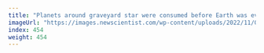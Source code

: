 ```yaml
---
title: "Planets around graveyard star were consumed before Earth was even born"
imageUrl: "https://images.newscientist.com/wp-content/uploads/2022/11/04163523/SEI_132213866.jpg?width=600"
index: 454
weight: 454
---
```

